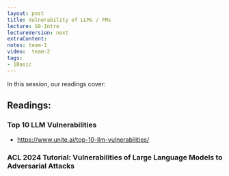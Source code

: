 ```yaml
---
layout: post
title: Vulnerability of LLMs / FMs 
lecture: S0-Intro
lectureVersion: next
extraContent: 
notes: team-1
video:  team-2
tags:
- 1Basic
---
```


In this session, our readings cover: 

## Readings: 

### Top 10 LLM Vulnerabilities
  + https://www.unite.ai/top-10-llm-vulnerabilities/


### ACL 2024 Tutorial: Vulnerabilities of Large Language Models to Adversarial Attacks

